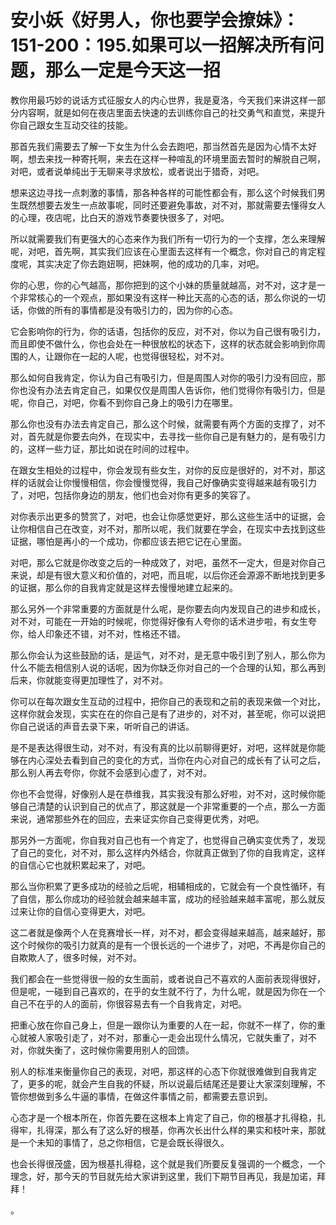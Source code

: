 # 安小妖《好男人，你也要学会撩妹》：151-200：195.如果可以一招解决所有问题，那么一定是今天这一招

教你用最巧妙的说话方式征服女人的内心世界，我是夏洛，今天我们来讲这样一部分内容啊，就是如何在夜店里面去快速的去训练你自己的社交勇气和直觉，来提升你自己跟女生互动交往的技能。

那首先我们需要去了解一下女生为什么会去跑吧，那当然首先是因为心情不太好啊，想去来找一种寄托啊，来去在这样一种喧乱的环境里面去暂时的解脱自己啊，对吧，或者说单纯出于无聊来寻求放松，或者说出于猎奇，对吧。

想来这边寻找一点刺激的事情，那各种各样的可能性都会有，那么这个时候我们男生既然想要去发生一点故事呢，同时还要避免事故，对不对，那就需要去懂得女人的心理，夜店呢，比白天的游戏节奏要快很多了，对吧。

所以就需要我们有更强大的心态来作为我们所有一切行为的一个支撑，怎么来理解呢，对吧，首先啊，其实我们应该在心里面去这样有一个概念，你对自己的肯定程度呢，其实决定了你去跑妞啊，把妹啊，他的成功的几率，对吧。

你的心思，你的心气越高，那你把到的这个小妹的质量就越高，对不对，这才是一个非常核心的一个观点，那如果没有这样一种比天高的心态的话，那么你说的一切话，你做的所有的事情都是没有吸引力的，因为你的心态。

它会影响你的行为，你的话语，包括你的反应，对不对，你以为自己很有吸引力，而且即使不做什么，你也会处在一种很放松的状态下，这样的状态就会影响到你周围的人，让跟你在一起的人呢，也觉得很轻松，对不对。

那么如何自我肯定，你认为自己有吸引力，但是周围人对你的吸引力没有回应，那你也没有办法去肯定自己，如果仅仅是周围人告诉你，他们觉得你有吸引力，但是呢，你自己，对吧，你看不到你自己身上的吸引力在哪里。

那么你也没有办法去肯定自己，那么这个时候，就需要有两个方面的支撑了，对不对，首先就是你要去向外，在现实中，去寻找一些你自己是有魅力的，是有吸引力的，这样一些力证，那比如说在时间的过程中。

在跟女生相处的过程中，你会发现有些女生，对你的反应是很好的，对不对，那这样的话就会让你慢慢相信，你会慢慢觉得，我自己好像确实变得越来越有吸引力了，对吧，包括你身边的朋友，他们也会对你有更多的笑容了。

对你表示出更多的赞赏了，对吧，也会让你感觉更好，那么这些生活中的证据，会让你相信自己在改变，对不对，那所以呢，我们就要在学会，在现实中去找到这些证据，哪怕是再小的一个成功，你都应该去把它记在心里面。

对吧，那么它就是你改变之后的一种成效了，对吧，虽然不一定大，但是对你自己来说，却是有很大意义和价值的，对吧，而且呢，以后你还会源源不断地找到更多的证据，那么你的自我肯定就是这样去慢慢地建立起来的。

那么另外一个非常重要的方面就是什么呢，是你要去向内发现自己的进步和成长，对不对，可能在一开始的时候呢，你觉得好像有人夸你的话术进步啦，有女生夸你，给人印象还不错，对不对，性格还不错。

那么你会认为这些鼓励的话，是运气，对不对，是无意中吸引到了别人，那么你为什么不能去相信别人说的话呢，因为你缺乏你对自己的一个合理的认知，那么再到后来，你就能变得更加理性了，对不对。

你可以在每次跟女生互动的过程中，把你自己的表现和之前的表现来做一个对比，这样你就会发现，实实在在的你自己是有了进步的，对不对，甚至呢，你可以说把你自己说话的声音去录下来，听听自己的讲话。

是不是表达得很生动，对不对，有没有真的比以前聊得更好，对吧，这样就是你能够在内心深处去看到自己的变化的方式，当你在内心对自己的成长有了认可之后，那么别人再去夸你，你就不会感到心虚了，对不对。

你也不会觉得，好像别人是在恭维我，其实我没有那么好啦，对不对，这时候你能够自己清楚的认识到自己的优点了，那这就是一个非常重要的一个点，那么一方面来说，通常那些外在的回应，去来证实你自己变得更优秀，对吧。

那另外一方面呢，你自我对自己也有一个肯定了，也觉得自己确实变优秀了，发现了自己的变化，对不对，那么这样内外结合，你就真正做到了你的自我肯定，这样的自信心它也就积累起来了，对吧。

那么当你积累了更多成功的经验之后呢，相辅相成的，它就会有一个良性循环，有了自信，那么你成功的经验就会越来越丰富，成功的经验越来越丰富呢，那么就反过来让你的自信心变得更大，对吧。

这二者就是像两个人在竞赛增长一样，对不对，都会变得越来越高，越来越好，那这个时候你的吸引力就真的是有一个很长远的一个进步了，对吧，不再是你自己的自欺欺人了，很多时候，对不对。

我们都会在一些觉得很一般的女生面前，或者说自己不喜欢的人面前表现得很好，但是呢，一碰到自己喜欢的，在乎的女生就不行了，为什么呢，就是因为你在一个自己不在乎的人的面前，你很容易去有一个自我肯定，对吧。

把重心放在你自己身上，但是一跟你认为重要的人在一起，你就不一样了，你的重心就被人家吸引走了，对不对，那重心一走会出现什么情况，它就失重了，对不对，你就失衡了，这时候你需要用别人的回馈。

别人的标准来衡量你自己的表现，对吧，那这样的心态下你就很难做到自我肯定了，更多的呢，就会产生自我的怀疑，所以说最后结尾还是要让大家深刻理解，不管你想做到多么牛逼的事情，在做这件事情之前，都需要去意识到。

心态才是一个根本所在，你首先要在这根本上肯定了自己，你的根基才扎得稳，扎得牢，扎得深，那么有了这么好的根基，你再次长出什么样的果实和枝叶来，那就是一个未知的事情了，总之你相信，它是会既长得很久。

也会长得很茂盛，因为根基扎得稳，这个就是我们所要反复强调的一个概念，一个理念，好，那今天的节目就先给大家讲到这里，我们下期节目再见，我是加诺，拜拜！

。